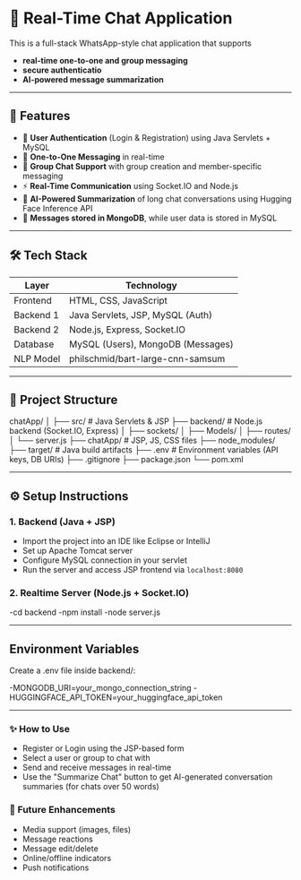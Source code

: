 # 💬 Real-Time Chat Application

This is a full-stack WhatsApp-style chat application that supports 
- **real-time one-to-one and group messaging**
- **secure authenticatio** 
- **AI-powered message summarization**

---

## 🚀 Features

- 🔐 **User Authentication** (Login & Registration) using Java Servlets + MySQL
- 💬 **One-to-One Messaging** in real-time
- 👥 **Group Chat Support** with group creation and member-specific messaging
- ⚡ **Real-Time Communication** using Socket.IO and Node.js
- 🧠 **AI-Powered Summarization** of long chat conversations using Hugging Face Inference API
- 📁 **Messages stored in MongoDB**, while user data is stored in MySQL


---

## 🛠️ Tech Stack

| Layer        | Technology                         |
|--------------|-------------------------------------|
| Frontend     | HTML, CSS, JavaScript               |
| Backend 1    | Java Servlets, JSP, MySQL (Auth)    |
| Backend 2    | Node.js, Express, Socket.IO         |
| Database     | MySQL (Users), MongoDB (Messages)   |
| NLP Model    | philschmid/bart-large-cnn-samsum   |

---

## 📂 Project Structure

chatApp/
│
├── src/ # Java Servlets & JSP
├── backend/ # Node.js backend (Socket.IO, Express)
│ ├── sockets/
│ ├── Models/
│ ├── routes/
│ └── server.js
├── chatApp/ # JSP, JS, CSS files
├── node_modules/
├── target/ # Java build artifacts
├── .env # Environment variables (API keys, DB URIs)
├── .gitignore
├── package.json
└── pom.xml


---

## ⚙️ Setup Instructions

### 1. Backend (Java + JSP)
- Import the project into an IDE like Eclipse or IntelliJ
- Set up Apache Tomcat server
- Configure MySQL connection in your servlet
- Run the server and access JSP frontend via `localhost:8080`

### 2. Realtime Server (Node.js + Socket.IO)

-cd backend
-npm install
-node server.js

---
## Environment Variables
Create a .env file inside backend/:

-MONGODB_URI=your_mongo_connection_string 
-HUGGINGFACE_API_TOKEN=your_huggingface_api_token

---
### ✨ How to Use
- Register or Login using the JSP-based form
- Select a user or group to chat with
- Send and receive messages in real-time
- Use the "Summarize Chat" button to get AI-generated conversation summaries (for chats over 50 words)

### 📌 Future Enhancements
- Media support (images, files)
- Message reactions
- Message edit/delete
- Online/offline indicators
- Push notifications
